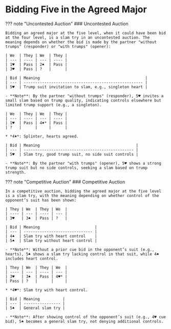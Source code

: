 # Bidding Five in the Agreed Major

??? note "Uncontested Auction"
    ### Uncontested Auction

    Bidding an agreed major at the five level, when it could have been bid at the four level, is a slam try in an uncontested auction. The meaning depends on whether the bid is made by the partner "without trumps" (responder) or "with trumps" (opener):

    | We  | They | We  | They |
    | --- | ---- | --- | ---- |
    | 1♥  | Pass | 2♠  | Pass |
    | 3♥  | Pass | ?   |      |

    | Bid | Meaning                                              |
    | --- | ---------------------------------------------------- |
    | 5♥  | Trump suit invitation to slam, e.g., singleton heart |

    - **Note**: By the partner "without trumps" (responder), 5♥ invites a small slam based on trump quality, indicating controls elsewhere but limited trump support (e.g., a singleton).

    | We  | They | We  | They |
    | --- | ---- | --- | ---- |
    | 1♥  | Pass | 4♦* | Pass |
    | ?   |      |     |      |

    * *4♦*: Splinter, hearts agreed.

    | Bid | Meaning                                          |
    | --- | ------------------------------------------------ |
    | 5♥  | Slam try, good trump suit, no side suit controls |

    - **Note**: By the partner "with trumps" (opener), 5♥ shows a strong trump suit but no side controls, seeking a slam based on trump strength.

??? note "Competitive Auction"
    ### Competitive Auction

    In a competitive auction, bidding the agreed major at the five level is a slam try, with the meaning depending on whether control of the opponent’s suit has been shown:

    | They | We  | They | We  |
    | ---- | --- | ---- | --- |
    | 3♥   | 3♠  | Pass | ?   |

    | Bid | Meaning                        |
    | --- | ------------------------------ |
    | 4♠  | Slam try with heart control    |
    | 5♠  | Slam try without heart control |

    - **Note**: Without a prior cue bid in the opponent’s suit (e.g., hearts), 5♠ shows a slam try lacking control in that suit, while 4♠ includes heart control.

    | They | We  | They | We  |
    | ---- | --- | ---- | --- |
    | 3♥   | 3♠  | Pass | 4♥* |
    | Pass | ?   |      |     |

    * *4♥*: Slam try with heart control.

    | Bid | Meaning          |
    | --- | ---------------- |
    | 5♠  | General slam try |

    - **Note**: After showing control of the opponent’s suit (e.g., 4♥ cue bid), 5♠ becomes a general slam try, not denying additional controls.